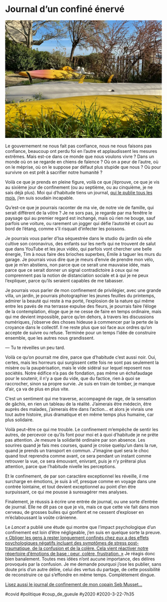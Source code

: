 # Journal d’un confiné énervé

![Ma prison](_i/IMG_9698.webp)

Le gouvernement ne nous fait pas confiance, nous ne nous faisons pas confiance, beaucoup ont perdu foi en l’autre et applaudissent les mesures extrêmes. Mais est-ce dans ce monde que nous voulons vivre ? Dans un monde où on se regarde en chiens de faïence ? Où on a peur de l’autre, où on le méprise, où on le suppose par défaut plus stupide que nous ? Où pour survivre on est prêt à sacrifier notre humanité ?

Voilà ce que je prends en pleine figure, voilà ce que j’éprouve, ce que je vis au sixième jour de confinement (ou au septième, ou au cinquième, je ne sais déjà plus). Moi qui d’habitude tiens un journal, [qui le publie tous les mois](../../page/carnets), j’en suis soudain incapable.

Qu’est-ce que je pourrais raconter de ma vie, de notre vie de famille, qui serait différent de la vôtre ? Je ne sors pas, je regarde par ma fenêtre le paysage qui au premier regard est inchangé, mais où rien ne bouge, sauf parfois une voiture, ou rarement un jogger qui défie l’autorité et court au bord de l’étang, comme s’il risquait d’infecter les poissons.

Je pourrais vous parler d’Isa séquestrée dans le studio du jardin où elle cultive son coronavirus, des enfants sur les nerfs qui ne trouvent de salut que dans YouTube et les jeux vidéo, qui parfois vont chercher une belle énergie, Tim à nous faire des brioches superbes, Émile à taguer les murs du garage. Je pourrais vous dire que je meurs d’envie de prendre mon vélo, que je m’en abstiens, non parce que ce serait une mauvaise idée, mais parce que ce serait donner un signal contradictoire à ceux qui ne comprennent pas la notion de distanciation sociale et à qui je ne peux l’expliquer, parce qu’ils seraient capables de me tabasser.

Je pourrais vous parler de mon confinement de privilégier, avec une grande villa, un jardin, je pourrais photographier les jeunes feuilles du printemps, admirer la beauté qui reste à ma porté, l’explosion de la nature qui même entre les pavés de ma terrasse expulse des fleurs, je pourrais faire l’éloge de la contemplation, éloge que je ne cesse de faire en temps ordinaire, mais qui me devient impossible, parce qu’en dehors, à travers les discussions numériques, j’observe des choses hideuse à commencer par la perte de la croyance dans le collectif. Il ne reste plus que soi face aux ordres qu’on accepte de suivre ou refuse. Terminée pour un temps l’idée de construire ensemble, que les autres nous grandissent.

— Tu te réveilles un peu tard.

Voilà ce qu’on pourrait me dire, parce que d’habitude c’est aussi noir. Oui, certes, mais les horreurs qui surgissent cette fois ne sont pas seulement la misère ou la paupérisation, mais le vide sidéral sur lequel reposent nos sociétés. Notre édifice n’a pas de fondation, pas même un échafaudage pour le soutenir, il n’y a que du vide, que du factice, rien à quoi se raccrocher, sinon sa propre survie. Je suis en train de tomber, je manque d’air, ça va de plus en plus vite.

C’est un sentiment qui me traverse, accompagné de rage, de la sensation de gâchis, en rien un tableau de la réalité. J’aimerais être médecin, être auprès des malades, j’aimerais être dans l’action… et alors je vivrais une tout autre histoire, plus dramatique et en même temps plus humaine, car plus solidaire.

Voilà peut-être ce qui me trouble. Le confinement m’empêche de sentir les autres, de percevoir ce qu’ils font pour moi et à quoi d’habitude je ne prête pas attention. Je mesure la solidarité ordinaire par son absence. Les sourires quand je fais mes courses, quand je croise quelqu’un dans la rue, quand je prends un transport en commun. J’imagine quel sera le choc quand tout reprendra comme avant, ce sera pendant un instant comme retrouver la vue, ce sera émouvant, enivrant, puis je n’y prêterai plus attention, parce que l’habitude nivelle les perceptions.

Et le confinement, de par son caractère exceptionnel les réveille, il me surcharge en émotions, je suis à vif, presque comme en voyage dans une contrée lointaine, et tout devient exceptionnel au point d’en être surpuissant, ce qui me pousse à surexagérer mes analyses.

Finalement, je réussis à écrire une entrée de journal, ou une sorte d’entrée de journal. Elle ne dit pas ce que je vis, mais ce que cette vie fait dans mon cerveau, de grosses bulles qui gonflent et ne cessent d’exploser en m’éclaboussant la voûte crânienne.

Le *Lancet* a publié une étude qui montre que l’impact psychologique d’un confinement est loin d’être négligeable, j’en suis en quelque sorte la preuve. [« Obliger les gens à rester longuement confinés chez eux a des effets psychologiques négatifs incluant des symptômes de stress post-traumatique, de la confusion et de la colère. Cela vient réactiver notre répertoire d’émotions de base : peur, colère, frustration. »](https://www.20minutes.fr/monde/2745119-20200321-coronavirus-suisse-durcit-mesures-ecarte-tout-confinement) Je réagis donc bien banalement. Toutes mes idées n’ont aucune importance, des délires provoqués par la confusion. Je me demande pourquoi j’ose les publier, sans doute pris d’un autre délire, celui des vertus du partage, de cette possibilité de reconstruire ce qui s’effondre en même temps. Complètement dingue.

[Lisez aussi le journal de confinement de mon copain Seb Musset…](http://sebmusset.blogspot.com/search/label/confinement)

#covid #politique #coup_de_gueule #y2020 #2020-3-22-7h35
